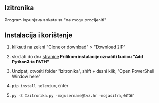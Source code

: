 ## Izitronika
Program ispunjava ankete sa "ne mogu procijeniti"

## Instalacija i korištenje
1. kliknuti na zeleni "Clone or download" > "Download ZIP"

2. skrolati do dna [stranice](https://www.python.org/downloads/release/python-375/) 
**Prilikom instalacije označiti kućicu "Add Python3 to PATH"**

3. Unzipat, otvoriti folder "Izitronika", shift + desni klik, "Open PowerShell Window here"

4. ```pip install selenium```, enter

5. ```py -3 Izitronika.py -mojusername@tvz.hr -mojasifra```, enter
